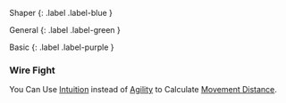 
Shaper
{: .label .label-blue }

General
{: .label .label-green }

Basic
{: .label .label-purple }
### Wire Fight

You Can Use [Intuition](Game/Core/Intuition) instead of [Agility](Core/Agility) to Calculate [Movement Distance](Core/Movement#Movement%20Distance).